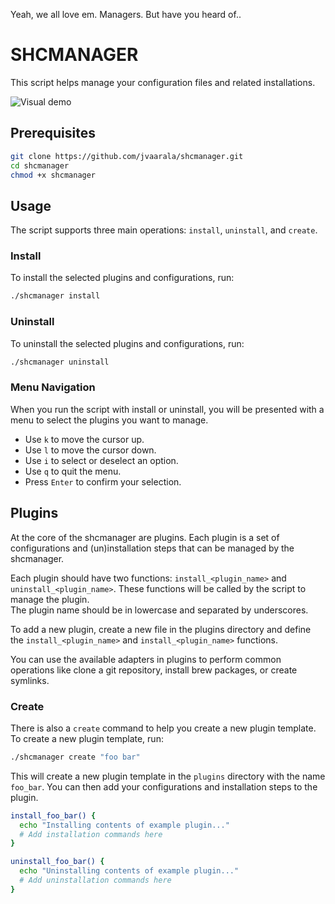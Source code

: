 Yeah, we all love em. Managers. But have you heard of..
# SHCMANAGER

This script helps manage your configuration files and related installations.

![Visual demo](https://github.com/jvaarala/shcmanager/blob/main/resources/visual_demo.gif)

## Prerequisites


```bash
git clone https://github.com/jvaarala/shcmanager.git
cd shcmanager
chmod +x shcmanager
```


## Usage

The script supports three main operations: `install`, `uninstall`, and `create`.

### Install

To install the selected plugins and configurations, run:

```sh
./shcmanager install
```

### Uninstall
To uninstall the selected plugins and configurations, run:

```sh
./shcmanager uninstall
```

### Menu Navigation
When you run the script with install or uninstall, you will be presented with a menu to select the plugins you want to manage.  
- Use `k` to move the cursor up.
- Use `l` to move the cursor down.
- Use `i` to select or deselect an option.
- Use `q` to quit the menu.
- Press `Enter` to confirm your selection.


## Plugins
At the core of the shcmanager are plugins. Each plugin is a set of configurations and (un)installation steps that can be managed by the shcmanager.

Each plugin should have two functions: `install_<plugin_name>` and `uninstall_<plugin_name>`. These functions will be called by the script to manage the plugin.  
The plugin name should be in lowercase and separated by underscores.

To add a new plugin, create a new file in the plugins directory and define the `install_<plugin_name>` and `install_<plugin_name>` functions.

You can use the available adapters in plugins to perform common operations like clone a git repository, install brew packages, or create symlinks.


### Create
There is also a `create` command to help you create a new plugin template.
To create a new plugin template, run:
```sh
./shcmanager create "foo bar"
```

This will create a new plugin template in the `plugins` directory with the name `foo_bar`. You can then add your configurations and installation steps to the plugin.

```sh
install_foo_bar() {
  echo "Installing contents of example plugin..."
  # Add installation commands here
}

uninstall_foo_bar() {
  echo "Uninstalling contents of example plugin..."
  # Add uninstallation commands here
}
```

